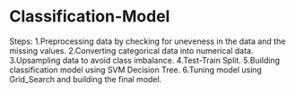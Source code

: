 # Classification-Model

Steps:
1.Preprocessing data by checking for uneveness in the data and the missing values.
2.Converting categorical data into numerical data.
3.Upsampling data to avoid class imbalance.
4.Test-Train Split.
5.Building classification model using SVM Decision Tree.
6.Tuning model using Grid_Search and building the final model.
